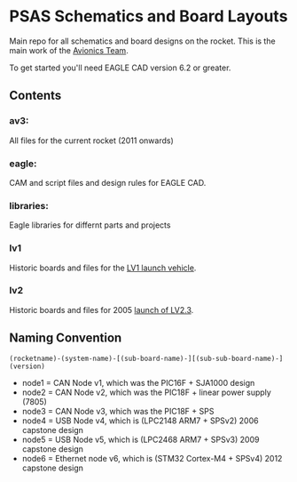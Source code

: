 # PSAS Schematics and Board Layouts

Main repo for all schematics and board designs on the rocket. This is
the main work of the [Avionics Team](http://psas.pdx.edu/avionics/).

To get started you'll need EAGLE CAD version 6.2 or greater.

## Contents

### av3:

All files for the current rocket (2011 onwards)

### eagle:

CAM and script files and design rules for EAGLE CAD.

### libraries:

Eagle libraries for differnt parts and projects

### lv1

Historic boards and files for the [LV1 launch vehicle](http://psas.pdx.edu/Projects/#index2h3).

### lv2

Historic boards and files for 2005 [launch of LV2.3](http://psas.pdx.edu/news/2005-08-20/).


## Naming Convention

    (rocketname)-(system-name)-[(sub-board-name)-][(sub-sub-board-name)-](version)

 - node1 = CAN Node v1, which was the PIC16F + SJA1000 design
 - node2 = CAN Node v2, which was the PIC18F + linear power supply (7805)
 - node3 = CAN Node v3, which was the PIC18F + SPS
 - node4 = USB Node v4, which is (LPC2148 ARM7 + SPSv2) 2006 capstone design
 - node5 = USB Node v5, which is (LPC2468 ARM7 + SPSv3) 2009 capstone design
 - node6 = Ethernet node v6, which is (STM32 Cortex-M4 + SPSv4) 2012 capstone design

